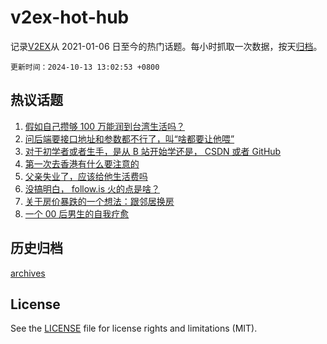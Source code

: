 # v2ex-hot-hub

 记录[V2EX](https://www.v2ex.com/)从 2021-01-06 日至今的热门话题。每小时抓取一次数据，按天[归档](archives)。

`更新时间：2024-10-13 13:02:53 +0800`

## 热议话题

1. [假如自己攒够 100 万能润到台湾生活吗？](https://www.v2ex.com/t/1079576)
1. [问后端要接口地址和参数都不行了，叫“啥都要让他喂”](https://www.v2ex.com/t/1079683)
1. [对于初学者或者生手，是从 B 站开始学还是， CSDN 或者 GitHub](https://www.v2ex.com/t/1079546)
1. [第一次去香港有什么要注意的](https://www.v2ex.com/t/1079549)
1. [父亲失业了，应该给他生活费吗](https://www.v2ex.com/t/1079724)
1. [没搞明白， follow.is 火的点是啥？](https://www.v2ex.com/t/1079577)
1. [关于房价暴跌的一个想法：跟邻居换房](https://www.v2ex.com/t/1079611)
1. [一个 00 后男生的自我疗愈](https://www.v2ex.com/t/1079613)

## 历史归档

[archives](archives)

## License

See the [LICENSE](LICENSE) file for license rights and limitations (MIT).
